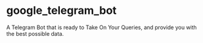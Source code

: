 # google_telegram_bot
A Telegram Bot that is ready to Take On Your Queries, and provide you with the best possible data.
